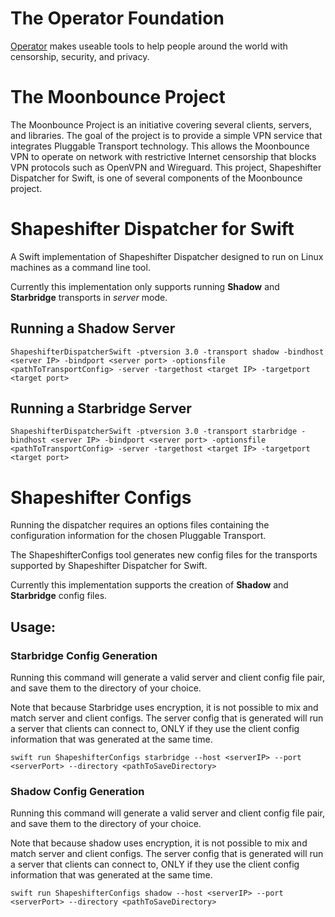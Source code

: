 # The Operator Foundation

[Operator](https://operatorfoundation.org) makes useable tools to help people around the world with censorship, security, and privacy.

# The Moonbounce Project
The Moonbounce Project is an initiative covering several clients, servers, and libraries. The goal of the project is to provide a simple VPN service that integrates
Pluggable Transport technology. This allows the Moonbounce VPN to operate on network with restrictive Internet censorship that blocks VPN protocols such as OpenVPN
and Wireguard. This project, Shapeshifter Dispatcher for Swift, is one of several components of the Moonbounce project.

# Shapeshifter Dispatcher for Swift

A Swift implementation of Shapeshifter Dispatcher designed to run on Linux machines as a command line tool.

Currently this implementation only supports running **Shadow** and **Starbridge** transports in *server* mode.

## Running a Shadow Server
```
ShapeshifterDispatcherSwift -ptversion 3.0 -transport shadow -bindhost <server IP> -bindport <server port> -optionsfile <pathToTransportConfig> -server -targethost <target IP> -targetport <target port>
```

## Running a Starbridge Server

```
ShapeshifterDispatcherSwift -ptversion 3.0 -transport starbridge -bindhost <server IP> -bindport <server port> -optionsfile <pathToTransportConfig> -server -targethost <target IP> -targetport <target port>
```

# Shapeshifter Configs

Running the dispatcher requires an options files containing the configuration information for the chosen Pluggable Transport.

The ShapeshifterConfigs tool generates new config files for the transports supported by Shapeshifter Dispatcher for Swift.

Currently this implementation supports the creation of **Shadow** and **Starbridge** config files.

## Usage:

### Starbridge Config Generation

Running this command will generate a valid server and client config file pair, and save them to the directory of your choice.

Note that because Starbridge uses encryption, it is not possible to mix and match server and client configs. The server config that is generated will run a server that clients can connect to, ONLY if they use the client config information that was generated at the same time.
```
swift run ShapeshifterConfigs starbridge --host <serverIP> --port <serverPort> --directory <pathToSaveDirectory>
```

### Shadow Config Generation

Running this command will generate a valid server and client config file pair, and save them to the directory of your choice.

Note that because shadow uses encryption, it is not possible to mix and match server and client configs. The server config that is generated will run a server that clients can connect to, ONLY if they use the client config information that was generated at the same time.
```
swift run ShapeshifterConfigs shadow --host <serverIP> --port <serverPort> --directory <pathToSaveDirectory>
```
